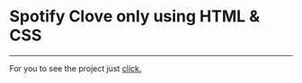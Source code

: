 <h1> Spotify Clove only using HTML & CSS</h1>
<hr>
<span> For you to see the project just <a href="https://spotify-clone-pirate.netlify.app/"> click.</a> </span>
